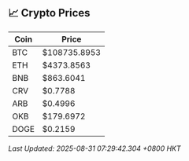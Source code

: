 ## 📈 Crypto Prices

| Coin | Price |
| ---- | ----- |
| BTC | $108735.8953 |
| ETH | $4373.8563 |
| BNB | $863.6041 |
| CRV | $0.7788 |
| ARB | $0.4996 |
| OKB | $179.6972 |
| DOGE | $0.2159 |

_Last Updated: 2025-08-31 07:29:42.304 +0800 HKT_
